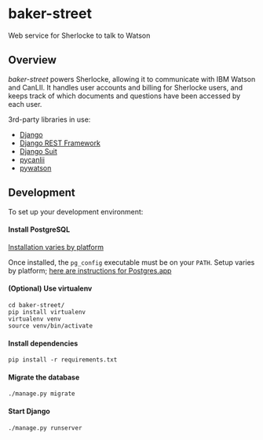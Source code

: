 baker-street
============

Web service for Sherlocke to talk to Watson

## Overview

*baker-street* powers Sherlocke, allowing it to communicate with IBM Watson and CanLII.
It handles user accounts and billing for Sherlocke users, and keeps track of which documents and questions
have been accessed by each user.

3rd-party libraries in use:

- [Django](https://www.djangoproject.com/)
- [Django REST Framework](http://www.django-rest-framework.org/)
- [Django Suit](http://djangosuit.com/)
- [pycanlii](https://github.com/sherlocke/pycanlii)
- [pywatson]()

## Development

To set up your development environment:

#### Install PostgreSQL

[Installation varies by platform](http://www.postgresql.org/download/)

Once installed, the `pg_config` executable must be on your `PATH`.
Setup varies by platform; [here are instructions for Postgres.app](http://postgresapp.com/documentation/cli-tools.html)

#### (Optional) Use virtualenv

```shell
cd baker-street/
pip install virtualenv
virtualenv venv
source venv/bin/activate
```

#### Install dependencies

```shell
pip install -r requirements.txt
```

#### Migrate the database

```shell
./manage.py migrate
```

#### Start Django

```shell
./manage.py runserver
```
